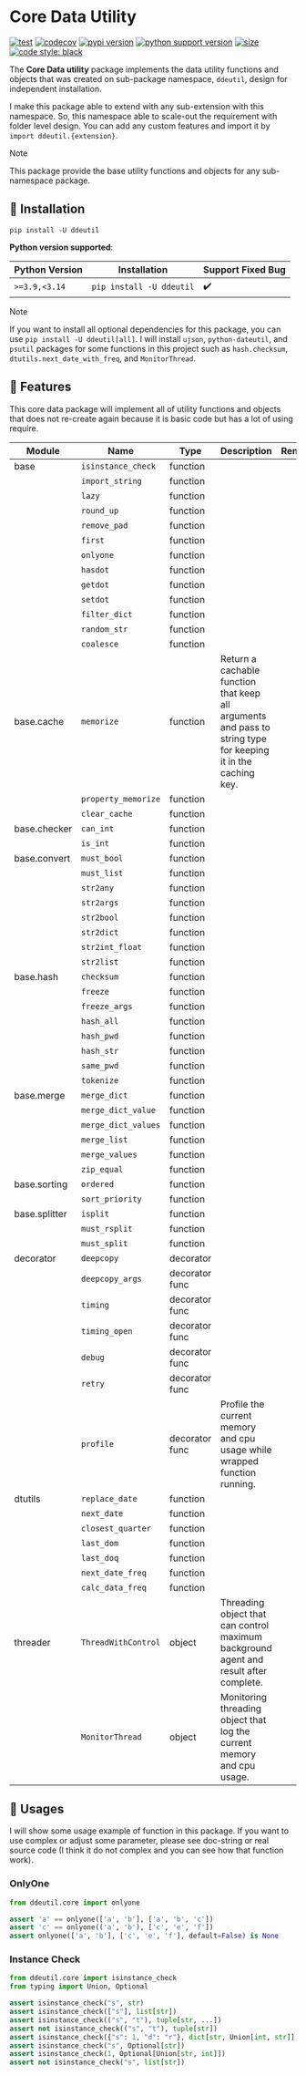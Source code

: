 # Core Data Utility

[![test](https://github.com/korawica/ddeutil/actions/workflows/tests.yml/badge.svg?branch=main)](https://github.com/korawica/ddeutil/actions/workflows/tests.yml)
[![codecov](https://codecov.io/gh/ddeutils/ddeutil/graph/badge.svg?token=G3XGBSRKA6)](https://codecov.io/gh/ddeutils/ddeutil)
[![pypi version](https://img.shields.io/pypi/v/ddeutil)](https://pypi.org/project/ddeutil/)
[![python support version](https://img.shields.io/pypi/pyversions/ddeutil)](https://pypi.org/project/ddeutil/)
[![size](https://img.shields.io/github/languages/code-size/korawica/ddeutil)](https://github.com/korawica/ddeutil)
[![code style: black](https://img.shields.io/badge/code%20style-black-000000.svg)](https://github.com/psf/black)

The **Core Data utility** package implements the data utility functions and objects
that was created on sub-package namespace, `ddeutil`, design for independent
installation.

I make this package able to extend with any sub-extension with this namespace.
So, this namespace able to scale-out the requirement with folder level design.
You can add any custom features and import it by `import ddeutil.{extension}`.

> [!NOTE]
> This package provide the base utility functions and objects for any sub-namespace
> package.

## :round_pushpin: Installation

```shell
pip install -U ddeutil
```

**Python version supported**:

| Python Version | Installation                        | Support Fixed Bug  |
|----------------|-------------------------------------|--------------------|
| `>=3.9,<3.14`  | `pip install -U ddeutil`            | :heavy_check_mark: |

> [!NOTE]
> If you want to install all optional dependencies for this package, you can use
> `pip install -U ddeutil[all]`. I will install `ujson`, `python-dateutil`, and `psutil`
> packages for some functions in this project such as `hash.checksum`, 
> `dtutils.next_date_with_freq`, and `MonitorThread`.

## :dart: Features

This core data package will implement all of utility functions and objects that
does not re-create again because it is basic code but has a lot of using require.

| Module         | Name                | Type           | Description                                                                                                   | Remark |
|----------------|---------------------|----------------|---------------------------------------------------------------------------------------------------------------|--------|
| base           | `isinstance_check`  | function       |                                                                                                               |        |
|                | `import_string`     | function       |                                                                                                               |        |
|                | `lazy`              | function       |                                                                                                               |        |
|                | `round_up`          | function       |                                                                                                               |        |
|                | `remove_pad`        | function       |                                                                                                               |        |
|                | `first`             | function       |                                                                                                               |        |
|                | `onlyone`           | function       |                                                                                                               |        |
|                | `hasdot`            | function       |                                                                                                               |        |
|                | `getdot`            | function       |                                                                                                               |        |
|                | `setdot`            | function       |                                                                                                               |        |
|                | `filter_dict`       | function       |                                                                                                               |        |
|                | `random_str`        | function       |                                                                                                               |        |
|                | `coalesce`          | function       |                                                                                                               |        |
| base.cache     | `memorize`          | function       | Return a cachable function that keep all arguments and pass to string type for keeping it in the caching key. |        |
|                | `property_memorize` | function       |                                                                                                               |        |
|                | `clear_cache`       | function       |                                                                                                               |        |
| base.checker   | `can_int`           | function       |                                                                                                               |        |
|                | `is_int`            | function       |                                                                                                               |        |
| base.convert   | `must_bool`         | function       |                                                                                                               |        |
|                | `must_list`         | function       |                                                                                                               |        |
|                | `str2any`           | function       |                                                                                                               |        |
|                | `str2args`          | function       |                                                                                                               |        |
|                | `str2bool`          | function       |                                                                                                               |        |
|                | `str2dict`          | function       |                                                                                                               |        |
|                | `str2int_float`     | function       |                                                                                                               |        |
|                | `str2list`          | function       |                                                                                                               |        |
| base.hash      | `checksum`          | function       |                                                                                                               |        |
|                | `freeze`            | function       |                                                                                                               |        |
|                | `freeze_args`       | function       |                                                                                                               |        |
|                | `hash_all`          | function       |                                                                                                               |        |
|                | `hash_pwd`          | function       |                                                                                                               |        |
|                | `hash_str`          | function       |                                                                                                               |        |
|                | `same_pwd`          | function       |                                                                                                               |        |
|                | `tokenize`          | function       |                                                                                                               |        |
| base.merge     | `merge_dict`        | function       |                                                                                                               |        |
|                | `merge_dict_value`  | function       |                                                                                                               |        |
|                | `merge_dict_values` | function       |                                                                                                               |        |
|                | `merge_list`        | function       |                                                                                                               |        |
|                | `merge_values`      | function       |                                                                                                               |        |
|                | `zip_equal`         | function       |                                                                                                               |        |
| base.sorting   | `ordered`           | function       |                                                                                                               |        |
|                | `sort_priority`     | function       |                                                                                                               |        |
| base.splitter  | `isplit`            | function       |                                                                                                               |        |
|                | `must_rsplit`       | function       |                                                                                                               |        |
|                | `must_split`        | function       |                                                                                                               |        |
| decorator      | `deepcopy`          | decorator      |                                                                                                               |        |
|                | `deepcopy_args`     | decorator func |                                                                                                               |        |
|                | `timing`            | decorator func |                                                                                                               |        |
|                | `timing_open`       | decorator func |                                                                                                               |        |
|                | `debug`             | decorator func |                                                                                                               |        |
|                | `retry`             | decorator func |                                                                                                               |        |
|                | `profile`           | decorator func | Profile the current memory and cpu usage while wrapped function running.                                      |        |
| dtutils        | `replace_date`      | function       |                                                                                                               |        |
|                | `next_date`         | function       |                                                                                                               |        |
|                | `closest_quarter`   | function       |                                                                                                               |        |
|                | `last_dom`          | function       |                                                                                                               |        |
|                | `last_doq`          | function       |                                                                                                               |        |
|                | `next_date_freq`    | function       |                                                                                                               |        |
|                | `calc_data_freq`    | function       |                                                                                                               |        |
| threader       | `ThreadWithControl` | object         | Threading object that can control maximum background agent and result after complete.                         |        |
|                | `MonitorThread`     | object         | Monitoring threading object that log the current memory and cpu usage.                                        |        |

## :beers: Usages

I will show some usage example of function in this package. If you want to use
complex or adjust some parameter, please see doc-string or real source code
(I think it do not complex and you can see how that function work).

### OnlyOne

```python
from ddeutil.core import onlyone

assert 'a' == onlyone(['a', 'b'], ['a', 'b', 'c'])
assert 'c' == onlyone(('a', 'b'), ['c', 'e', 'f'])
assert onlyone(['a', 'b'], ['c', 'e', 'f'], default=False) is None
```

### Instance Check

```python
from ddeutil.core import isinstance_check
from typing import Union, Optional

assert isinstance_check("s", str)
assert isinstance_check(["s"], list[str])
assert isinstance_check(("s", "t"), tuple[str, ...])
assert not isinstance_check(("s", "t"), tuple[str])
assert isinstance_check({"s": 1, "d": "r"}, dict[str, Union[int, str]])
assert isinstance_check("s", Optional[str])
assert isinstance_check(1, Optional[Union[str, int]])
assert not isinstance_check("s", list[str])
```
